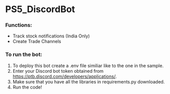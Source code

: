 # PS5_DiscordBot
### Functions:

* Track stock notifications (India Only)
* Create Trade Channels

### To run the bot:
1. To deploy this bot create a .env file similiar like to the one in the sample. 
2. Enter your Discord bot token obtained from https://ptb.discord.com/developers/applications/.
3. Make sure that you have all the libraries in requirements.py downloaded.
4. Run the code!